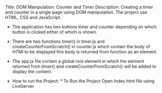 *Title*: DOM Manipulation: Counter and Timer
*Description*: Creating a timer and counter in a single page using DOM manipulation.
The project use HTML, CSS and JavaScript. 
* The application has two buttons timer and counter depending on which button is clicked either of which is shown.
* There are two functions timer() in timer.js  and createCounterFromScratch() in counter.js which contain the body of HTMl to be displayed this body is returned from function as an element.
* The app.js file contain a global root element in which the element returned from timer() and createCounterFromScratch() will be added to display the content.

* How to run the Project: * To Run the Project Open Index.html file using LiveServer
